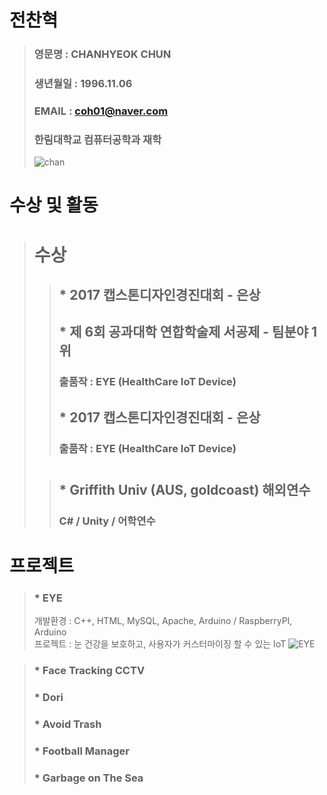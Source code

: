 # 전찬혁
> ### 영문명 : CHANHYEOK CHUN
> ### 생년월일 : 1996.11.06
> ### EMAIL : coh01@naver.com
> ### 한림대학교 컴퓨터공학과 재학
> ![chan](https://user-images.githubusercontent.com/34766471/117864170-77a1d100-b2cf-11eb-80e8-992682bd330a.png)

# 수상 및 활동
> # 수상
> > ## * 2017 캡스톤디자인경진대회 - 은상
> > ## * 제 6회 공과대학 연합학술제 서공제 - 팀분야 1위
> > ### 출품작 : EYE (HealthCare IoT Device)
> > ## * 2017 캡스톤디자인경진대회 - 은상
> > ### 출품작 : EYE (HealthCare IoT Device)
> # 
> > ## * Griffith Univ (AUS, goldcoast) 해외연수
> > ### C# / Unity / 어학연수

# 프로젝트
> ### * EYE
> 개발환경 : C++, HTML, MySQL, Apache, Arduino / RaspberryPI, Arduino\
> 프로젝트 : 눈 건강을 보호하고, 사용자가 커스터마이징 할 수 있는 IoT
> ![EYE](https://user-images.githubusercontent.com/34766471/117863838-27c30a00-b2cf-11eb-9336-89856120ef79.png)

> ### * Face Tracking CCTV
> ### * Dori
> ### * Avoid Trash
> ### * Football Manager
> ### * Garbage on The Sea
